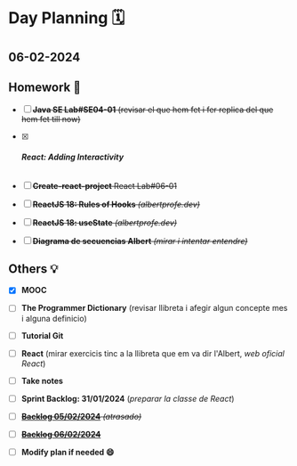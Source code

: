# Day Planning :spiral_calendar:

## 06-02-2024

## Homework :pencil:

- [ ] ~~**Java SE Lab#SE04-01** (revisar el que hem fet i fer replica del que hem fet till now)~~

- [x] ###### **React: Adding Interactivity**

- [ ] ~~**Create-react-project** React Lab#06-01~~

- [ ] ~~**ReactJS 18: Rules of Hooks** *(albertprofe.dev)*~~

- [ ] ~~**ReactJS 18: useState** *(albertprofe.dev)*~~

- [ ] ~~**Diagrama de secuencias Albert** *(mirar i intentar entendre)*~~

## Others :bulb:

- [x] **MOOC**

- [ ] **The Programmer Dictionary** (revisar llibreta i afegir algun concepte mes i alguna definicio)

- [ ] **Tutorial Git**

- [ ] **React** (mirar exercicis tinc a la llibreta que em va dir l'Albert, *web oficial React*)

- [ ] **Take notes**

- [ ] **Sprint Backlog: 31/01/2024** (*preparar la classe de React*)

- [ ] ~~**<u>Backlog 05/02/2024</u>** *(atrasado)*~~

- [ ] ~~**<u>Backlog 06/02/2024</u>**~~

- [ ] **Modify plan if needed :smile:**

